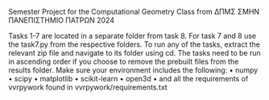 Semester Project for the Computational Geometry Class from ΔΠΜΣ ΣΜΗΝ ΠΑΝΕΠΙΣΤΗΜΙΟ ΠΑΤΡΩΝ 2024

Tasks 1-7 are located in a separate folder from task 8. For task 7 and 8 use the task7.py from the respective folders.
To run any of the tasks, extract the relevant zip file and navigate to its folder using cd.
The tasks need to be run in ascending order if you choose to remove the prebuilt files from the results folder.
Make sure your environment includes the following:
• numpy
• scipy
• matplotlib
• scikit-learn
• open3d
• and all the requirements of vvrpywork found in vvrpywork/requirements.txt

